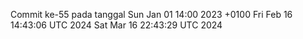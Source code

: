Commit ke-55 pada tanggal Sun Jan 01 14:00 2023 +0100
Fri Feb 16 14:43:06 UTC 2024
Sat Mar 16 22:43:29 UTC 2024
